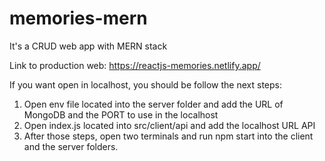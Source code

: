 # memories-mern
It's a CRUD web app with MERN stack

Link to production web: https://reactjs-memories.netlify.app/

If you want open in localhost, you should be follow the next steps:

1. Open env file located into the server folder and add the URL of MongoDB and the PORT to use in the localhost
2. Open index.js located into src/client/api and add the localhost URL API
3. After those steps, open two terminals and run npm start into the client and the server folders.
